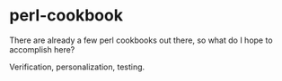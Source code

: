 # perl-cookbook

There are already a few perl cookbooks out there, so what do I hope to accomplish here?

Verification, personalization, testing.
